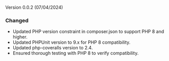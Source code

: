 Version 0.0.2 (07/04/2024)

### Changed
- Updated PHP version constraint in composer.json to support PHP 8 and higher.
- Updated PHPUnit version to 9.x for PHP 8 compatibility.
- Updated php-coveralls version to 2.4.
- Ensured thorough testing with PHP 8 to verify compatibility.

